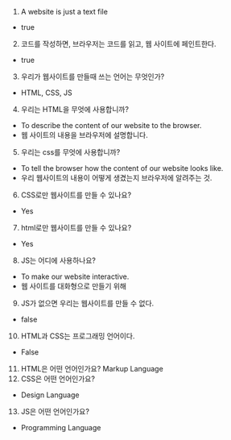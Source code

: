 1. A website is just a text file

- true

2. 코드를 작성하면, 브라우저는 코드를 읽고, 웹 사이트에 페인트한다.

- true

3. 우리가 웹사이트를 만들때 쓰는 언어는 무엇인가?

- HTML, CSS, JS

4. 우리는 HTML을 무엇에 사용합니까?

- To describe the content of our website to the browser.
- 웹 사이트의 내용을 브라우저에 설명합니다.

5. 우리는 css를 무엇에 사용합니까?

- To tell the browser how the content of our website looks like.
- 우리 웹사이트의 내용이 어떻게 생겼는지 브라우저에 알려주는 것.

6. CSS로만 웹사이트를 만들 수 있나요?

- Yes

7. html로만 웹사이트를 만들 수 있나요?

- Yes

8. JS는 어디에 사용하나요?

- To make our website interactive.
- 웹 사이트를 대화형으로 만들기 위해

9. JS가 없으면 우리는 웹사이트를 만들 수 없다.

- false

10. HTML과 CSS는 프로그래밍 언어이다.

- False

11. HTML은 어떤 언어인가요?
    Markup Language
12. CSS은 어떤 언어인가요?

- Design Language

13. JS은 어떤 언어인가요?

- Programming Language
